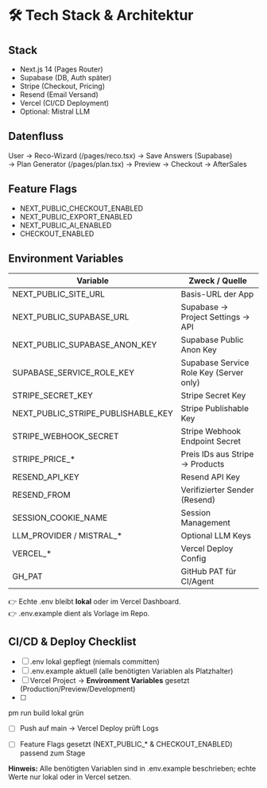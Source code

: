 ﻿# 🛠 Tech Stack & Architektur

## Stack
- Next.js 14 (Pages Router)
- Supabase (DB, Auth später)
- Stripe (Checkout, Pricing)
- Resend (Email Versand)
- Vercel (CI/CD Deployment)
- Optional: Mistral LLM

## Datenfluss
User → Reco-Wizard (/pages/reco.tsx) → Save Answers (Supabase)  
→ Plan Generator (/pages/plan.tsx) → Preview → Checkout → AfterSales

## Feature Flags
- NEXT_PUBLIC_CHECKOUT_ENABLED
- NEXT_PUBLIC_EXPORT_ENABLED
- NEXT_PUBLIC_AI_ENABLED
- CHECKOUT_ENABLED

## Environment Variables

| Variable                          | Zweck / Quelle                               |
|-----------------------------------|----------------------------------------------|
| NEXT_PUBLIC_SITE_URL              | Basis-URL der App                            |
| NEXT_PUBLIC_SUPABASE_URL          | Supabase → Project Settings → API            |
| NEXT_PUBLIC_SUPABASE_ANON_KEY     | Supabase Public Anon Key                     |
| SUPABASE_SERVICE_ROLE_KEY         | Supabase Service Role Key (Server only)      |
| STRIPE_SECRET_KEY                 | Stripe Secret Key                            |
| NEXT_PUBLIC_STRIPE_PUBLISHABLE_KEY| Stripe Publishable Key                       |
| STRIPE_WEBHOOK_SECRET             | Stripe Webhook Endpoint Secret               |
| STRIPE_PRICE_*                    | Preis IDs aus Stripe → Products              |
| RESEND_API_KEY                    | Resend API Key                               |
| RESEND_FROM                       | Verifizierter Sender (Resend)                |
| SESSION_COOKIE_NAME               | Session Management                           |
| LLM_PROVIDER / MISTRAL_*          | Optional LLM Keys                            |
| VERCEL_*                          | Vercel Deploy Config                         |
| GH_PAT                            | GitHub PAT für CI/Agent                      |

👉 Echte .env bleibt **lokal** oder im Vercel Dashboard.  
👉 .env.example dient als Vorlage im Repo.

## CI/CD & Deploy Checklist
- [ ] .env lokal gepflegt (niemals committen)
- [ ] .env.example aktuell (alle benötigten Variablen als Platzhalter)
- [ ] Vercel Project → **Environment Variables** gesetzt (Production/Preview/Development)
- [ ] 
pm run build lokal grün
- [ ] Push auf main → Vercel Deploy prüft Logs
- [ ] Feature Flags gesetzt (NEXT_PUBLIC_* & CHECKOUT_ENABLED) passend zum Stage


**Hinweis:** Alle benötigten Variablen sind in .env.example beschrieben; echte Werte nur lokal oder in Vercel setzen.

